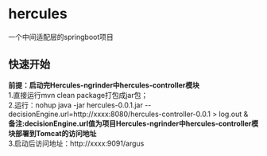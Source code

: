 # hercules
一个中间适配层的springboot项目
## 快速开始
  **前提：启动完Hercules-ngrinder中hercules-controller模块**  
  1.直接运行mvn clean package打包成jar包；  
  2.运行：nohup java -jar hercules-0.0.1.jar --decisionEngine.url=http://xxxx:8080/hercules-controller-0.0.1 > log.out &  
  **备注:decisionEngine.url值为项目Hercules-ngrinder中hercules-controller模块部署到Tomcat的访问地址**   
  3.启动后访问地址：http://xxxx:9091/argus

